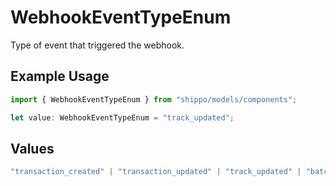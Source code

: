 # WebhookEventTypeEnum

Type of event that triggered the webhook.

## Example Usage

```typescript
import { WebhookEventTypeEnum } from "shippo/models/components";

let value: WebhookEventTypeEnum = "track_updated";
```

## Values

```typescript
"transaction_created" | "transaction_updated" | "track_updated" | "batch_created" | "batch_purchased" | "all"
```